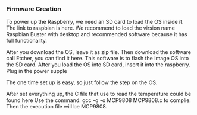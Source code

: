 ### Firmware Creation
To power up the Raspberry, we need an SD card to load the OS inside it. The link to raspbian is here. We recommend to load the virsion name Raspbian Buster with desktop and recommended software because it has full functionality.

After you download the OS, leave it as zip file. Then download the software call Etcher, you can find it here. This software is to flash the Image OS into the SD card. After you load the OS into SD card, insert it into the raspberry. Plug in the power supple

The one time set up is easy, so just follow the step on the OS.

After set everything up, the C file that use to read the temperature could be found here Use the command: gcc -g -o MCP9808 MCP9808.c to complie. Then the execution file will be MCP9808.
